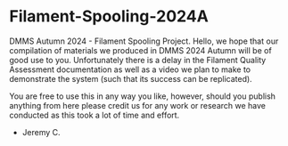 # Filament-Spooling-2024A
DMMS Autumn 2024 - Filament Spooling Project.
Hello,
we hope that our compilation of materials we produced in DMMS 2024 Autumn will be of good use to you.
Unfortunately there is a delay in the Filament Quality Assessment documentation as well as a video we 
plan to make to demonstrate the system (such that its success can be replicated).

You are free to use this in any way you like, however, should you publish anything from here please credit 
us for any work or research we have conducted as this took a lot of time and effort.

- Jeremy C.
